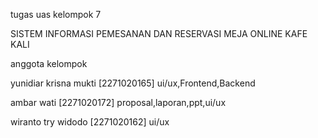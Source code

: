 tugas uas kelompok 7 

SISTEM INFORMASI PEMESANAN DAN RESERVASI MEJA ONLINE KAFE KALI


anggota kelompok

yunidiar krisna mukti [2271020165] ui/ux,Frontend,Backend

ambar wati [2271020172] proposal,laporan,ppt,ui/ux

wiranto try widodo [2271020162] ui/ux 
